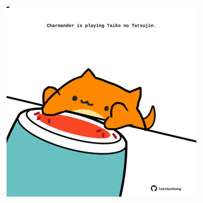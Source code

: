 <!-- built at 08/11/2024, 17:00:37 UTC -->
<p align="center">
  <img width="500" height="500" src="./ReadmeImage.svg">
</p>
